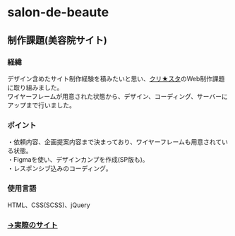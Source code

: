 # salon-de-beaute
## 制作課題(美容院サイト)

### 経緯
デザイン含めたサイト制作経験を積みたいと思い、[クリ★スタ](https://crestadesign.org/webdesign-work01/)のWeb制作課題に取り組みました。<br>ワイヤーフレームが用意された状態から、デザイン、コーディング、サーバーにアップまで行いました。

### ポイント
・依頼内容、企画提案内容まで決まっており、ワイヤーフレームも用意されている状態｡<br>
・Figmaを使い、デザインカンプを作成(SP版も)｡<br>
・レスポンシブ込みのコーディング｡<br>

### 使用言語
HTML、CSS(SCSS)、jQuery

### [→実際のサイト](https://salon-de-beaute.tosshii-portfolio.com/)

